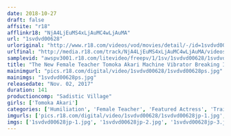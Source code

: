 ```yaml
---
date: 2018-10-27
draft: false
affsite: "r18"
afflinkr18: "NjA4LjEuMS4xLjAuMC4wLjAuMA"
url: "1svdvd00628"
urloriginal: "http://www.r18.com/videos/vod/movies/detail/-/id=1svdvd00628"
urlfinal: "http://media.r18.com/track/NjA4LjEuMS4xLjAuMC4wLjAuMA/videos/vod/movies/detail/-/id=1svdvd00628"
samplevid: "awspv3001.r18.com/litevideo/freepv/1/1sv/1svdvd00628/1svdvd00628_dmb_w.mp4"
title: "The New Female Teacher Tomoka Akari Machine Vibrator Breaking In Training x Wooden Horse Torture x 15 Danger Day Creampie Cum Shots All Squirting! All The Time! All The Way! 25"
mainimgurl: "pics.r18.com/digital/video/1svdvd00628/1svdvd00628ps.jpg"
mainimgs: "1svdvd00628ps.jpg"
releasedate: "Nov. 02, 2017"
duration: 141
productioncomp: "Sadistic Village"
girls: ['Tomoka Akari']
categories: ['Humiliation', 'Female Teacher', 'Featured Actress', 'Training', 'Creampie', 'Vibrator', 'Big Vibrator', 'Hi-Def']
imgurls: ['pics.r18.com/digital/video/1svdvd00628/1svdvd00628jp-1.jpg', 'pics.r18.com/digital/video/1svdvd00628/1svdvd00628jp-2.jpg', 'pics.r18.com/digital/video/1svdvd00628/1svdvd00628jp-3.jpg', 'pics.r18.com/digital/video/1svdvd00628/1svdvd00628jp-4.jpg', 'pics.r18.com/digital/video/1svdvd00628/1svdvd00628jp-5.jpg', 'pics.r18.com/digital/video/1svdvd00628/1svdvd00628jp-6.jpg', 'pics.r18.com/digital/video/1svdvd00628/1svdvd00628jp-7.jpg', 'pics.r18.com/digital/video/1svdvd00628/1svdvd00628jp-8.jpg', 'pics.r18.com/digital/video/1svdvd00628/1svdvd00628jp-9.jpg', 'pics.r18.com/digital/video/1svdvd00628/1svdvd00628jp-10.jpg', 'pics.r18.com/digital/video/1svdvd00628/1svdvd00628jp-11.jpg', 'pics.r18.com/digital/video/1svdvd00628/1svdvd00628jp-12.jpg', 'pics.r18.com/digital/video/1svdvd00628/1svdvd00628jp-13.jpg', 'pics.r18.com/digital/video/1svdvd00628/1svdvd00628jp-14.jpg', 'pics.r18.com/digital/video/1svdvd00628/1svdvd00628jp-15.jpg', 'pics.r18.com/digital/video/1svdvd00628/1svdvd00628jp-16.jpg', 'pics.r18.com/digital/video/1svdvd00628/1svdvd00628jp-17.jpg', 'pics.r18.com/digital/video/1svdvd00628/1svdvd00628jp-18.jpg', 'pics.r18.com/digital/video/1svdvd00628/1svdvd00628jp-19.jpg', 'pics.r18.com/digital/video/1svdvd00628/1svdvd00628jp-20.jpg']
imgs: ['1svdvd00628jp-1.jpg', '1svdvd00628jp-2.jpg', '1svdvd00628jp-3.jpg', '1svdvd00628jp-4.jpg', '1svdvd00628jp-5.jpg', '1svdvd00628jp-6.jpg', '1svdvd00628jp-7.jpg', '1svdvd00628jp-8.jpg', '1svdvd00628jp-9.jpg', '1svdvd00628jp-10.jpg', '1svdvd00628jp-11.jpg', '1svdvd00628jp-12.jpg', '1svdvd00628jp-13.jpg', '1svdvd00628jp-14.jpg', '1svdvd00628jp-15.jpg', '1svdvd00628jp-16.jpg', '1svdvd00628jp-17.jpg', '1svdvd00628jp-18.jpg', '1svdvd00628jp-19.jpg', '1svdvd00628jp-20.jpg']
---
```

